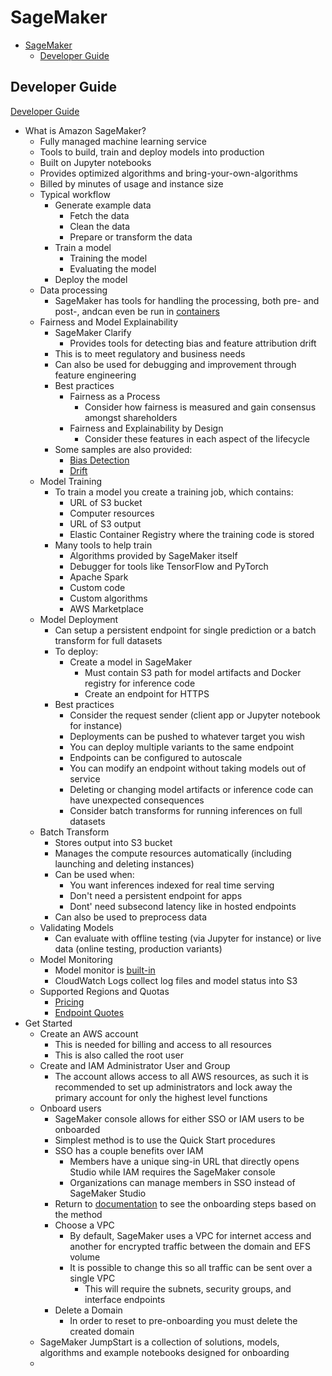 # SageMaker 

- [SageMaker](#sagemaker)
  - [Developer Guide](#developer-guide)

## Developer Guide 
[Developer Guide](https://docs.aws.amazon.com/sagemaker/latest/dg/whatis.html)
* What is Amazon SageMaker?
  * Fully managed machine learning service
  * Tools to build, train and deploy models into production
  * Built on Jupyter notebooks
  * Provides optimized algorithms and bring-your-own-algorithms
  * Billed by minutes of usage and instance size
  * Typical workflow
    * Generate example data
      * Fetch the data
      * Clean the data
      * Prepare or transform the data
    * Train a model
      * Training the model
      * Evaluating the model
    * Deploy the model
  * Data processing
    * SageMaker has tools for handling the processing, both pre- and post-, andcan even be run in [containers](https://docs.aws.amazon.com/sagemaker/latest/dg/build-your-own-processing-container.html)
  * Fairness and Model Explainability
    * SageMaker Clarify
      * Provides tools for detecting bias and feature attribution drift
    * This is to meet regulatory and business needs
    * Can also be used for debugging and improvement through feature engineering
    * Best practices
      * Fairness as a Process
        * Consider how fairness is measured and gain consensus amongst shareholders
      * Fairness and Explainability by Design
        * Consider these features in each aspect of the lifecycle
    * Some samples are also provided:
      * [Bias Detection](https://github.com/aws/amazon-sagemaker-examples/blob/master/sagemaker_processing/fairness_and_explainability/fairness_and_explainability.ipynb)
      * [Drift](https://github.com/aws/amazon-sagemaker-examples/blob/master/sagemaker_model_monitor/fairness_and_explainability/SageMaker-Model-Monitor-Fairness-and-Explainability.ipynb)
  * Model Training
    * To train a model you create a training job, which contains:
      * URL of S3 bucket
      * Computer resources
      * URL of S3 output
      * Elastic Container Registry where the training code is stored
    * Many tools to help train
      * Algorithms provided by SageMaker itself
      * Debugger for tools like TensorFlow and PyTorch
      * Apache Spark
      * Custom code
      * Custom algorithms
      * AWS Marketplace
  * Model Deployment
    * Can setup a persistent endpoint for single prediction or a batch transform for full datasets
    * To deploy:
      * Create a model in SageMaker
        * Must contain S3 path for model artifacts and Docker registry for inference code
        * Create an endpoint for HTTPS
    * Best practices
      * Consider the request sender (client app or Jupyter notebook for instance)
      * Deployments can be pushed to whatever target you wish
      * You can deploy multiple variants to the same endpoint
      * Endpoints can be configured to autoscale
      * You can modify an endpoint without taking models out of service
      * Deleting or changing model artifacts or inference code can have unexpected consequences
      * Consider batch transforms for running inferences on full datasets
  * Batch Transform
    * Stores output into S3 bucket
    * Manages the compute resources automatically (including launching and deleting instances)
    * Can be used when:
      * You want inferences indexed for real time serving
      * Don't need a persistent endpoint for apps
      * Dont' need subsecond latency like in hosted endpoints
    * Can also be used to preprocess data
  * Validating Models
    * Can evaluate with offline testing (via Jupyter for instance) or live data (online testing, production variants)
  * Model Monitoring
    * Model monitor is [built-in](https://docs.aws.amazon.com/sagemaker/latest/dg/model-monitor.html)
    * CloudWatch Logs collect log files and model status into S3
  * Supported Regions and Quotas
    * [Pricing](http://aws.amazon.com/sagemaker/pricing/)
    * [Endpoint Quotes](https://docs.aws.amazon.com/general/latest/gr/sagemaker.html)
* Get Started
  * Create an AWS account
    * This is needed for billing and access to all resources
    * This is also called the root user
  * Create and IAM Administrator User and Group
    * The account allows access to all AWS resources, as such it is recommended to set up administrators and lock away the primary account for only the highest level functions
  * Onboard users
    * SageMaker console allows for either SSO or IAM users to be onboarded
    * Simplest method is to use the Quick Start procedures
    * SSO has a couple benefits over IAM
      * Members have a unique sing-in URL that directly opens Studio while IAM requires the SageMaker console
      * Organizations can manage members in SSO instead of SageMaker Studio
    * Return to [documentation](https://docs.aws.amazon.com/sagemaker/latest/dg/onboard-quick-start.html) to see the onboarding steps based on the method
    * Choose a VPC
      * By default, SageMaker uses a VPC for internet access and another for encrypted traffic between the domain and EFS volume
      * It is possible to change this so all traffic can be sent over a single VPC
        * This will require the subnets, security groups, and interface endpoints
    * Delete a Domain
      * In order to reset to pre-onboarding you must delete the created domain
  * SageMaker JumpStart is a collection of solutions, models, algorithms and example notebooks designed for onboarding
  * 
